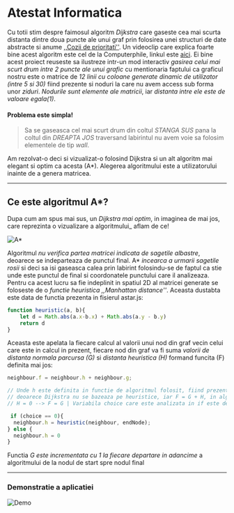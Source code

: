 # Atestat Informatica

Cu totii stim despre faimosul algoritm _Dijkstra_ care gaseste cea mai scurta distanta dintre doua puncte ale unui graf prin folosirea unei structuri de date abstracte si anume [,,Cozii de prioritati''](https://en.wikipedia.org/wiki/Priority_queue). Un videoclip care explica foarte bine acest algoritm este cel de la Computerphile, linkul este [aici](https://www.youtube.com/watch?v=GazC3A4OQTE). Ei bine acest proiect reuseste sa ilustreze intr-un mod interactiv _gasirea celui mai scurt drum intre 2 puncte ale unui grafic_ cu mentionaria faptului ca graficul nostru este o matrice de _12 linii cu coloane generate dinamic de utilizator (intre 5 si 30)_ fiind prezente si noduri la care nu avem access sub forma unor _ziduri_. _Nodurile sunt elemente ale matricii_, iar _distanta intre ele este de valoare egala(1)_. 

#### Problema este simpla!
> Sa se gaseasca cel mai scurt drum din coltul _STANGA SUS_ pana la coltul din _DREAPTA JOS_ traversand labirintul nu avem voie sa folosim elementele de tip _wall_. 

Am rezolvat-o deci si vizualizat-o folosind Dijkstra si un alt algoritm mai elegant si optim ca acesta (A*). Alegerea algoritmului este a utilizatorului inainte de a genera matricea.


***
Ce este algoritmul A*?
---

Dupa cum am spus mai sus, un _Dijkstra mai optim_, in imaginea de mai jos, care reprezinta o vizualizare a algoritmului_ aflam de ce!

![A*](https://i.imgur.com/YjtIqZR.png)

Algoritmul _nu verifica partea matricei indicata de sagetile albastre_, deoarece se indeparteaza de punctul final. A* _incearca a urmarii sagetile rosii_ si deci sa isi gaseasca calea prin labirint folosindu-se de faptul ca stie unde este punctul de final si coordonatele punctului care il analizeaza. Pentru ca acest lucru sa fie indeplinit in spatiul 2D al matricei generate se foloseste de o _functie heuristica ,,Manhattan distance''_. Aceasta dustabta este data de functia prezenta in fisierul astar.js: 

```JavaScript
function heuristic(a, b){
    let d = Math.abs(a.x-b.x) + Math.abs(a.y - b.y)
    return d
}
```

Aceasta este apelata la fiecare calcul al valorii unui nod din graf vecin celui care este in calcul in prezent, fiecare nod din graf va fi suma _valorii de distanta normala parcursa (G)_ si _distanta heuristica (H)_ formand funcita (F) definita mai jos:

```JavaScript
neighbour.f = neighbour.h + neighbour.g;

// Unde h este definita in functie de algoritmul folosit, fiind prezenta in A* ea va fi functia prezentata mai sus, 
// deoarece Dijkstra nu se bazeaza pe heuristice, iar F = G + H, in algoritmul Dijkstra singura diferenta va fi 
// H = 0 --> F = G | Variabila choice care este analizata in if este defapt alegerea care o facem pentru algoritmul ales

 if (choice == 0){
  neighbour.h = heuristic(neighbour, endNode);
} else {
  neighbour.h = 0
}

```
Functia _G este incrementata cu 1 la fiecare departare in adancime_ a algoritmului de la nodul de start spre nodul final
***
### Demonstratie a aplicatiei
![Demo](https://user-images.githubusercontent.com/63779353/137626930-840d7a8b-1068-46c9-860e-2fb1b81a609b.gif)
